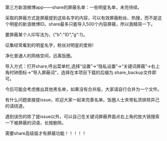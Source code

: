 第三方新浪微博app——share的屏蔽名单：一些明星名单，未完待续。  
  
采取的屏蔽方式是屏蔽提到这些名字的内容，可以有效屏蔽粉丝、热搜，而不是这个明星的新浪微博ID。share最多只能导入500个内容屏蔽，所以我精简一下。
  
要屏蔽某个人ID写法为，{"b":"ID","g":1}。  
  
征集经常看到的明星名字，粉丝对明星的爱称!  
  
净化普通人的网络空间，远离饭圈。  
  
导入方式：打开share,呼出菜单栏,选择“设置”→“隐私设置”→“关键词屏蔽”→右上角时钟图标→“导入屏蔽词”，选择在本项目下载的后缀为.share_backup文件即可。  
  
今后可能会考虑推出其他黑名单，如果没有合并版，大家请自行合并为一个文件。  
  
有什么问题直接提issue，欢迎大家一起来完善名单。饭圈人士夹带私货排除异己的请绕道。  
  
遇到误伤的除了提issue以外，可以自己在关键词屏蔽界面点右上角的放大镜搜索一下被屏蔽的词语，长按删除。  
  
需要share高级版才有屏蔽功能！！！！！  
  
